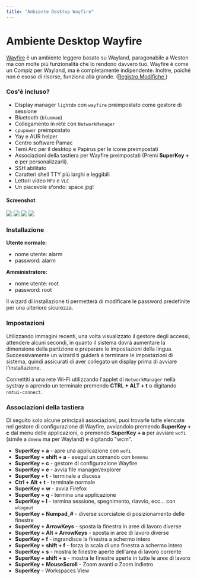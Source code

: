 ```yaml
---
title: "Ambiente Desktop Wayfire"
---
```

# Ambiente Desktop Wayfire

[Wayfire] è un ambiente leggero basato su Wayland, paragonabile a Weston
ma con molte più funzionalità che lo rendono davvero tuo.
Wayfire è come un Compiz per Wayland, ma è completamente indipendente.
Inoltre, poiché non è esoso di risorse, funziona alla grande.
([Registro Modifiche ](/changes/env/#wayfire))

### Cos'è incluso?

* Display manager `lightdm` con `wayfire` preimpostato come gestore di sessione
* Bluetooth (`blueman`)
* Collegamento in rete con `NetworkManager`
* `cpupower` preimpostato
* Yay e AUR helper
* Centro software Pamac
* Temi Arc per il desktop e Papirus per le icone preimpostati
* Associazioni della tastiera per Wayfire preimpostati (Premi **SuperKey + c**
  per personalizzarli).
* SSH abilitato
* Caratteri shell TTY più larghi e leggibili
* Lettori video `MPV` e `VLC`
* Un piacevole sfondo: space.jpg!

#### Screenshot

<img class="img-fluid" src="{{ 'assets/img/wayfire-ss01.jpg' | relative_url }}"/>

<img class="img-fluid" src="{{ 'assets/img/wayfire-ss02.jpg' | relative_url }}"/>

<img class="img-fluid" src="{{ 'assets/img/wayfire-ss03.jpg' | relative_url }}"/>

<img class="img-fluid" src="{{ 'assets/img/wayfire-ss04.jpg' | relative_url }}"/>

### Installazione

**Utente normale:**
* nome utente: alarm
* password: alarm

**Amministratore:**
* nome utente: root
* password: root

Il wizard di installazione ti permetterà di modificare le password predefinite
per una ulteriore sicurezza.

### Impostazioni

Utilizzando immagini recenti, una volta visualizzato il gestore degli accessi,
attendere alcuni secondi, in quanto il sistema dovrà aumentare la dimensione
della partizione e preparare le impostazioni della lingua.
Successivamente un wizard ti guiderà a terminare le impostazioni di sistema,
quindi assicurati di aver collegato un display prima di avviare l'installazione.

Connettiti a una rete Wi-Fi utilizzando l'applet di `NetworkManager` nella systray
o aprendo un terminale premendo **CTRL + ALT + t** o digitando `nmtui-connect`.

### Associazioni della tastiera

Di seguito solo alcune principali associazioni, puoi trovarle tutte elencate nel
gestore di configurazione di Wayfire, avviandolo premendo **SuperKey + c**
dal menu delle applicazioni, o premendo **SuperKey + a** per avviare `wofi`
(simile a `dmenu` ma per Wayland) e digitando "wcm".

* **SuperKey + a** - apre una applicazione con `wofi`
* **SuperKey + shift + a** - esegui un comando con `bemenu`
* **SuperKey + c** - gestore di configurazione Wayfire
* **SuperKey + e** - avvia file manager/explorer
* **SuperKey + t** - terminale a discesa
* **Ctrl + Alt + t** - terminale normale
* **SuperKey + w** - avvia Firefox
* **SuperKey + q** - termina una applicazione
* **SuperKey + l** - termina sessione, spegnimento, riavvio, ecc... con `wlogout`
* **SuperKey + Numpad_#** - diverse scorciatoie di posizionamento delle finestre
* **SuperKey + ArrowKeys** - sposta la finestra in aree di lavoro diverse
* **SuperKey + Alt + ArrowKeys** - sposta in aree di lavoro diverse
* **SuperKey + f** - ingrandisce la finestra a schermo intero
* **SuperKey + shift + f** - forza la scala di una finestra a schermo intero
* **SuperKey + s** - mostra le finestre aperte dell'area di lavoro corrente
* **SuperKey + shift + s** - mostra le finestre aperte in tutte le aree di lavoro
* **SuperKey + MouseScroll** - Zoom avanti o Zoom indietro
* **SuperKey** - Workspaces View

[Wayfire]: https://wayfire.org/
